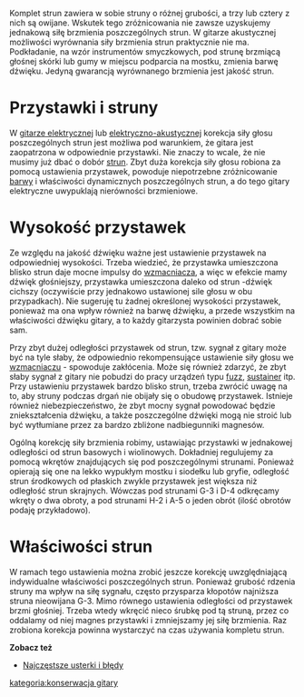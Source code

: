 Komplet strun zawiera w sobie struny o różnej grubości, a trzy lub
cztery z nich są owijane. Wskutek tego zróżnicowania nie zawsze
uzyskujemy jednakową siłę brzmienia poszczególnych strun. W gitarze
akustycznej możliwości wyrównania siły brzmienia strun praktycznie nie
ma. Podkładanie, na wzór instrumentów smyczkowych, pod strunę brzmiącą
głośnej skórki lub gumy w miejscu podparcia na mostku, zmienia barwę
dźwięku. Jedyną gwarancją wyrównanego brzmienia jest jakość strun.

# Przystawki i struny

W [gitarze elektrycznej](gitara_elektryczna "wikilink") lub
[elektryczno-akustycznej](gitara_elektryczno-akustyczna "wikilink")
korekcja siły głosu poszczególnych strun jest możliwa pod warunkiem, że
gitara jest zaopatrzona w odpowiednie przystawki. Nie znaczy to wcale,
że nie musimy już dbać o dobór [strun](struna "wikilink"). Zbyt duża
korekcja siły głosu robiona za pomocą ustawienia przystawek, powoduje
niepotrzebne zróżnicowanie [barwy](barwa_dźwięku "wikilink") i
właściwości dynamicznych poszczególnych strun, a do tego gitary
elektryczne uwypuklają nierówności brzmieniowe.

# Wysokość przystawek

Ze względu na jakość dźwięku ważne jest ustawienie przystawek na
odpowiedniej wysokości. Trzeba wiedzieć, że przystawka umieszczona
blisko strun daje mocne impulsy do [wzmacniacza](wzmacniacz "wikilink"),
a więc w efekcie mamy dźwięk głośniejszy, przystawka umieszczona daleko
od strun -dźwięk cichszy (oczywiście przy jednakowo ustawionej sile
głosu w obu przypadkach). Nie sugeruję tu żadnej określonej wysokości
przystawek, ponieważ ma ona wpływ również na barwę dźwięku, a przede
wszystkim na właściwości dźwięku gitary, a to każdy gitarzysta powinien
dobrać sobie sam.

Przy zbyt dużej odległości przystawek od strun, tzw. sygnał z gitary
może być na tyle słaby, że odpowiednio rekompensujące ustawienie siły
głosu we [wzmacniaczu](wzmacniacz "wikilink") - spowoduje zakłócenia.
Może się również zdarzyć, że zbyt słaby sygnał z gitary nie pobudzi do
pracy urządzeń typu [fuzz](fuzz "wikilink"),
[sustainer](sustainer "wikilink") itp. Przy ustawieniu przystawek bardzo
blisko strun, trzeba zwrócić uwagę na to, aby struny podczas drgań nie
obijały się o obudowę przystawek. Istnieje również niebezpieczeństwo, że
zbyt mocny sygnał powodować będzie zniekształcenia dźwięku, a także
poszczególne dźwięki mogą nie stroić lub być wytłumiane przez za bardzo
zbliżone nadbiegunniki magnesów.

Ogólną korekcję siły brzmienia robimy, ustawiając przystawki w
jednakowej odległości od strun basowych i wiolinowych. Dokładniej
regulujemy za pomocą wkrętów znajdujących się pod poszczególnymi
strunami. Ponieważ opierają się one na lekko wypukłym mostku i siodełku
lub gryfie, odległość strun środkowych od płaskich zwykle przystawek
jest większa niż odległość strun skrajnych. Wówczas pod strunami G-3 i
D-4 odkręcamy wkręty o dwa obroty, a pod strunami H-2 i A-5 o jeden
obrót (ilość obrotów podaję przykładowo).

# Właściwości strun

W ramach tego ustawienia można zrobić jeszcze korekcję uwzględniającą
indywidualne właściwości poszczególnych strun. Ponieważ grubość rdzenia
struny ma wpływ na siłę sygnału, często przysparza kłopotów najniższa
struna nieowijana G-3. Mimo równego ustawienia odległości od przystawek
brzmi głośniej. Trzeba wtedy wkręcić nieco śrubkę pod tą struną, przez
co oddalamy od niej magnes przystawki i zmniejszamy jej siłę brzmienia.
Raz zrobiona korekcja powinna wystarczyć na czas używania kompletu
strun.

**Zobacz też**

  - [Najczęstsze usterki i
    błędy](Najczęstsze_usterki_i_błędy "wikilink")

[kategoria:konserwacja gitary](kategoria:konserwacja_gitary "wikilink")